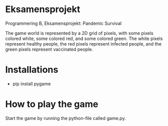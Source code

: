 # Eksamensprojekt
Programmering B, Eksamensprojekt: Pandemic Survival

The game world is represented by a 2D grid of pixels, with some pixels colored white, some colored red, and some colored green. The white pixels represent healthy people, the red pixels represent infected people, and the green pixels represent vaccinated people.

# Installations  
* pip install pygame

# How to play the game
Start the game by running the python-file called game.py.
